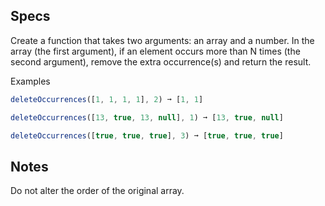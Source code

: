 ## Specs
Create a function that takes two arguments: an array and a number. In the array (the first argument), if an element occurs more than N times (the second argument), remove the extra occurrence(s) and return the result.

Examples

```javascript
deleteOccurrences([1, 1, 1, 1], 2) ➞ [1, 1]

deleteOccurrences([13, true, 13, null], 1) ➞ [13, true, null]

deleteOccurrences([true, true, true], 3) ➞ [true, true, true]

```

## Notes
Do not alter the order of the original array.